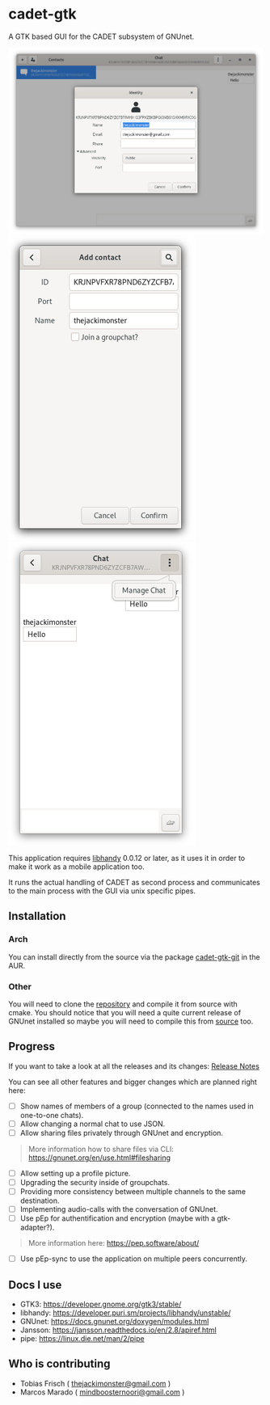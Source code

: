 # cadet-gtk

A GTK based GUI for the CADET subsystem of GNUnet.

![Example for editing the profile](examples/desktop_profile.png "Editing profile on desktop")
![Example for adding a contact](examples/mobile_add_contact.png "Adding a contact")
![Example for chat](examples/mobile_chat.png "Chat between you and one contact")

This application requires [libhandy](https://gitlab.gnome.org/GNOME/libhandy/)
0.0.12 or later, as it uses it in order to make it work as a mobile application
too.

It runs the actual handling of CADET as second process and communicates to the main process with the GUI
via unix specific pipes.

## Installation

### Arch

You can install directly from the source via the package [cadet-gtk-git](https://aur.archlinux.org/packages/cadet-gtk-git/) in the AUR.

### Other

You will need to clone the [repository](https://gitlab.com/TheJackiMonster/cadet-gtk.git) and compile it from source with cmake.
You should notice that you will need a quite current release of GNUnet installed so maybe you will need to compile
this from [source](https://git.gnunet.org/gnunet.git) too.

## Progress

If you want to take a look at all the releases and its changes: [Release Notes](CHANGES.md)

You can see all other features and bigger changes which are planned right here:

 * [ ] Show names of members of a group (connected to the names used in one-to-one chats).
 * [ ] Allow changing a normal chat to use JSON.
 * [ ] Allow sharing files privately through GNUnet and encryption.
>  More information how to share files via CLI: https://gnunet.org/en/use.html#filesharing
 * [ ] Allow setting up a profile picture.
 * [ ] Upgrading the security inside of groupchats.
 * [ ] Providing more consistency between multiple channels to the same destination.
 * [ ] Implementing audio-calls with the conversation of GNUnet.
  * [ ] Use pEp for authentification and encryption (maybe with a gtk-adapter?).
>  More information here: https://pep.software/about/
 * [ ] Use pEp-sync to use the application on multiple peers concurrently.

## Docs I use

 - GTK3: https://developer.gnome.org/gtk3/stable/
 - libhandy: https://developer.puri.sm/projects/libhandy/unstable/
 - GNUnet: https://docs.gnunet.org/doxygen/modules.html
 - Jansson: https://jansson.readthedocs.io/en/2.8/apiref.html
 - pipe: https://linux.die.net/man/2/pipe

## Who is contributing

 - Tobias Frisch ( thejackimonster@gmail.com )
 - Marcos Marado ( mindboosternoori@gmail.com )
